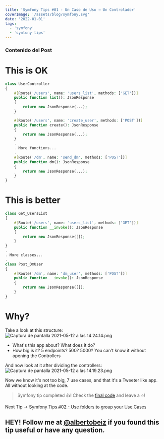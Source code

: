 ```yaml
---
title: 'Symfony Tips #01 - Un Caso de Uso → Un Controlador'
coverImage: '/assets/blog/symfony.svg'
date: '2022-01-01'
tags:
  - 'symfony'
  - 'symtony tips'
---
```


### Contenido del Post

# This is OK

```php
class UserController
{
    #[Route('/users', name: 'users_list', methods: ['GET'])]
    public function list(): JsonResponse
    {
        return new JsonResponse(...);
    }

    #[Route('/users', name: 'create_user', methods: ['POST'])]
    public function create(): JsonResponse
    {
        return new JsonResponse(...);
    }
    .
    . More functions...
    .
    #[Route('/dm', name: 'send_dm', methods: ['POST'])]
    public function dm(): JsonResponse
    {
        return new JsonResponse(...);
    }
}
```

# This is better

```php
class Get_UsersList
{
    #[Route('/users', name: 'users_list', methods: ['GET'])]
    public function __invoke(): JsonResponse
    {
        return new JsonResponse([]);
    }
}
.
. More classes...
.
class Post_DmUser
{
    #[Route('/dm', name: 'dm_user', methods: ['POST'])]
    public function __invoke(): JsonResponse
    {
        return new JsonResponse([]);
    }
}
```

# Why?

Take a look at this structure:
![Captura de pantalla 2021-05-12 a las 14.24.14.png](https://cdn.hashnode.com/res/hashnode/image/upload/v1620822273347/N9fUVQwj6.png)

- What's this app about? What does it do?
- How big is it? 5 endpoints? 500? 5000? You can't know it without opening the Controllers

And now look at it after dividing the controllers:
![Captura de pantalla 2021-05-12 a las 14.19.23.png](https://cdn.hashnode.com/res/hashnode/image/upload/v1620821986084/2hYMD-EZY.png)

Now we know it's not too big, 7 use cases, and that it's a Tweeter like app. All without looking at the code.

> Symfony tip completed 👍! Check the [final code](https://github.com/albertobeiz/symfony-tips/tree/01) and leave a ⭐️!

Next Tip ->
[Symfony Tips #02 - Use folders to group your Use Cases](https://blog.albertobeiz.com/symfony-tips-02-use-folders-to-group-your-use-cases)

## HEY! Follow me at [@albertobeiz](https://twitter.com/albertobeiz) if you found this tip useful or have any question.
